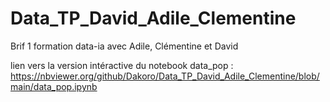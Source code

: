 # Data_TP_David_Adile_Clementine
Brif 1 formation data-ia avec Adile, Clémentine et David

lien vers la version intéractive du notebook data_pop : https://nbviewer.org/github/Dakoro/Data_TP_David_Adile_Clementine/blob/main/data_pop.ipynb